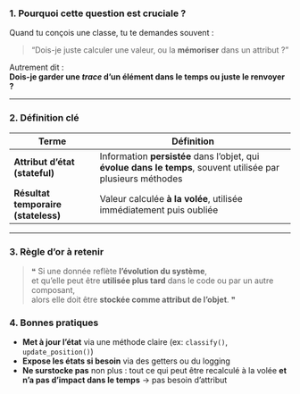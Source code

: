 ### 1. Pourquoi cette question est cruciale ?

Quand tu conçois une classe, tu te demandes souvent :

> “Dois-je juste calculer une valeur, ou la **mémoriser** dans un attribut ?”

Autrement dit :  
**Dois-je garder une _trace_ d’un élément dans le temps ou juste le renvoyer ?**

---
### 2. Définition clé

| Terme                               | Définition                                                                                                    |
| ----------------------------------- | ------------------------------------------------------------------------------------------------------------- |
| **Attribut d’état (stateful)**      | Information **persistée** dans l’objet, qui **évolue dans le temps**, souvent utilisée par plusieurs méthodes |
| **Résultat temporaire (stateless)** | Valeur calculée **à la volée**, utilisée immédiatement puis oubliée                                           |

---
### 3. Règle d’or à retenir

> ❝ Si une donnée reflète **l’évolution du système**,  
> et qu’elle peut être **utilisée plus tard** dans le code ou par un autre composant,  
> alors elle doit être **stockée comme attribut de l’objet**. ❞
### 4. Bonnes pratiques

- **Met à jour l’état** via une méthode claire (ex: `classify()`, `update_position()`)
- **Expose les états si besoin** via des getters ou du logging
- **Ne surstocke pas** non plus : tout ce qui peut être recalculé à la volée **et n’a pas d’impact dans le temps** → pas besoin d’attribut
